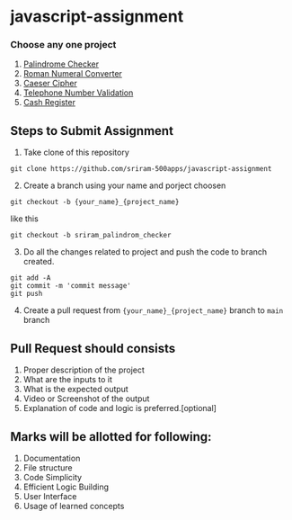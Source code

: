 # javascript-assignment

### Choose any one project
1. [Palindrome Checker](https://www.freecodecamp.org/learn/javascript-algorithms-and-data-structures/javascript-algorithms-and-data-structures-projects/palindrome-checker)
2. [Roman Numeral Converter](https://www.freecodecamp.org/learn/javascript-algorithms-and-data-structures/javascript-algorithms-and-data-structures-projects/roman-numeral-converter)
3. [Caeser Cipher](https://www.freecodecamp.org/learn/javascript-algorithms-and-data-structures/javascript-algorithms-and-data-structures-projects/caesars-cipher)
4. [Telephone Number Validation](https://www.freecodecamp.org/learn/javascript-algorithms-and-data-structures/javascript-algorithms-and-data-structures-projects/telephone-number-validator)
5. [Cash Register](https://www.freecodecamp.org/learn/javascript-algorithms-and-data-structures/javascript-algorithms-and-data-structures-projects/cash-register)

Steps to Submit Assignment
-----
1. Take clone of this repository  
  ```
  git clone https://github.com/sriram-500apps/javascript-assignment
  ```
2. Create a branch using your name and porject choosen  
  ```
  git checkout -b {your_name}_{project_name}
  ```  
  like this  
  ```
  git checkout -b sriram_palindrom_checker
  ```
3. Do all the changes related to project and push the code to branch created.  
  ```
  git add -A
  git commit -m 'commit message'
  git push
  ```  
 4. Create a pull request from `{your_name}_{project_name}` branch to `main` branch
 
 
 Pull Request should consists
 ----
 1. Proper description of the project
 2. What are the inputs to it
 3. What is the expected output
 4. Video or Screenshot of the output
 5. Explanation of code and logic is preferred.[optional]
 
 
 Marks will be allotted for following:
 ----
 1. Documentation
 2. File structure
 3. Code Simplicity
 4. Efficient Logic Building
 5. User Interface
 6. Usage of learned concepts
 

